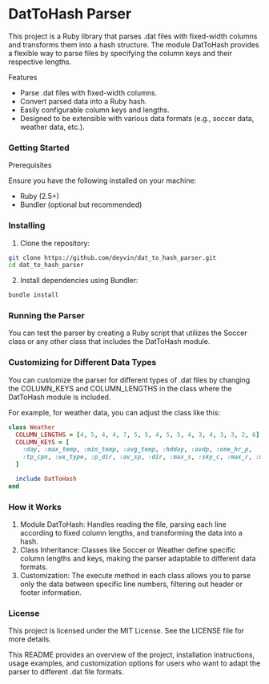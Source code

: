 # DatToHash Parser

This project is a Ruby library that parses .dat files with fixed-width columns and transforms them into a hash structure. The module DatToHash provides a flexible way to parse files by specifying the column keys and their respective lengths.

Features

- Parse .dat files with fixed-width columns.
- Convert parsed data into a Ruby hash.
- Easily configurable column keys and lengths.
- Designed to be extensible with various data formats (e.g., soccer data, weather data, etc.).

### Getting Started

Prerequisites

Ensure you have the following installed on your machine:

- Ruby (2.5+)
- Bundler (optional but recommended)

### Installing

1. Clone the repository:

```bash
git clone https://github.com/deyvin/dat_to_hash_parser.git
cd dat_to_hash_parser
```

2. Install dependencies using Bundler:

```bash
bundle install
```

### Running the Parser

You can test the parser by creating a Ruby script that utilizes the Soccer class or any other class that includes the DatToHash module.

### Customizing for Different Data Types

You can customize the parser for different types of .dat files by changing the COLUMN_KEYS and COLUMN_LENGTHS in the class where the DatToHash module is included.

For example, for weather data, you can adjust the class like this:

```ruby
class Weather
  COLUMN_LENGTHS = [4, 5, 4, 4, 7, 5, 5, 4, 5, 5, 4, 3, 4, 3, 3, 2, 6]
  COLUMN_KEYS = [
    :day, :max_temp, :min_temp, :avg_temp, :hdday, :avdp, :one_hr_p,
    :tp_cpn, :wx_type, :p_dir, :av_sp, :dir, :max_s, :sky_c, :max_r, :min_r, :av_slp
  ]

  include DatToHash
end
```

### How it Works

1. Module DatToHash: Handles reading the file, parsing each line according to fixed column lengths, and transforming the data into a hash.
2. Class Inheritance: Classes like Soccer or Weather define specific column lengths and keys, making the parser adaptable to different data formats.
3. Customization: The execute method in each class allows you to parse only the data between specific line numbers, filtering out header or footer information.

### License

This project is licensed under the MIT License. See the LICENSE file for more details.

This README provides an overview of the project, installation instructions, usage examples, and customization options for users who want to adapt the parser to different .dat file formats.
